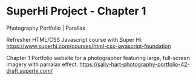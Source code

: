 # SuperHi Project - Chapter 1
Photography Portfolio | Parallax 

Refresher HTML/CSS Javascript course with Super Hi: https://www.superhi.com/courses/html-css-javascript-foundation

Chapter 1 
Portfolio website for a photographer featuring large, full-screen imagery with parralax effect.
https://sally-hart-photography-portfolio-42-draft.superhi.com/
